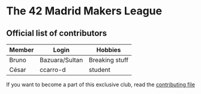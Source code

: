 # The 42 Madrid Makers League

## Official list of contributors

|Member|Login|Hobbies|
|---|---|---|
|Bruno|Bazuara/Sultan|Breaking stuff|
|César|ccarro-d|student|

If you want to become a part of this exclusive club, read the [contributing file](CONTRIBUTING.md)
